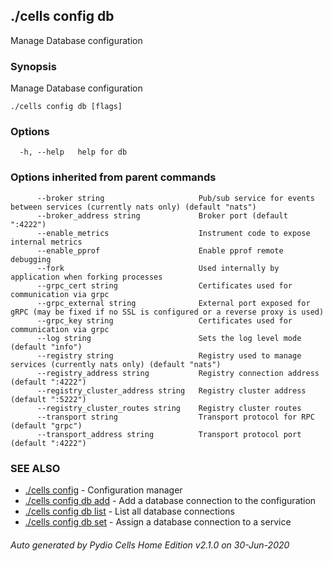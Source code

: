 ## ./cells config db

Manage Database configuration

### Synopsis

Manage Database configuration

```
./cells config db [flags]
```

### Options

```
  -h, --help   help for db
```

### Options inherited from parent commands

```
      --broker string                     Pub/sub service for events between services (currently nats only) (default "nats")
      --broker_address string             Broker port (default ":4222")
      --enable_metrics                    Instrument code to expose internal metrics
      --enable_pprof                      Enable pprof remote debugging
      --fork                              Used internally by application when forking processes
      --grpc_cert string                  Certificates used for communication via grpc
      --grpc_external string              External port exposed for gRPC (may be fixed if no SSL is configured or a reverse proxy is used)
      --grpc_key string                   Certificates used for communication via grpc
      --log string                        Sets the log level mode (default "info")
      --registry string                   Registry used to manage services (currently nats only) (default "nats")
      --registry_address string           Registry connection address (default ":4222")
      --registry_cluster_address string   Registry cluster address (default ":5222")
      --registry_cluster_routes string    Registry cluster routes
      --transport string                  Transport protocol for RPC (default "grpc")
      --transport_address string          Transport protocol port (default ":4222")
```

### SEE ALSO

* [./cells config](./cells-config)	 - Configuration manager
* [./cells config db add](./cells-config-db-add)	 - Add a database connection to the configuration
* [./cells config db list](./cells-config-db-list)	 - List all database connections
* [./cells config db set](./cells-config-db-set)	 - Assign a database connection to a service

###### Auto generated by Pydio Cells Home Edition v2.1.0 on 30-Jun-2020
